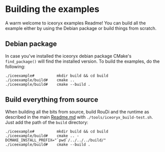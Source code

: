 # Building the examples

A warm welcome to iceoryx examples Readme! You can build all the example either by using the Debian package or
build things from scratch.

## Debian package

In case you've installed the iceoryx debian package CMake's `find_package()` will find the installed version. To build
the examples, do the following:

    ./iceexample#          mkdir build && cd build
    ./iceexample/build#    cmake ..
    ./iceexample/build#    cmake --build .

## Build everything from source

When building all the bits from source, build RouDi and the runtime as described in the main
[Readme.md](../README.md#user-content-development) with `./tools/iceoryx_build-test.sh`. Just add the path of the
`build` directory:

    ./iceexample#          mkdir build && cd build
    ./iceexample/build#    cmake .. -DCMAKE_INSTALL_PREFIX="`pwd`/../../../build/"
    ./iceexample/build#    cmake --build .
